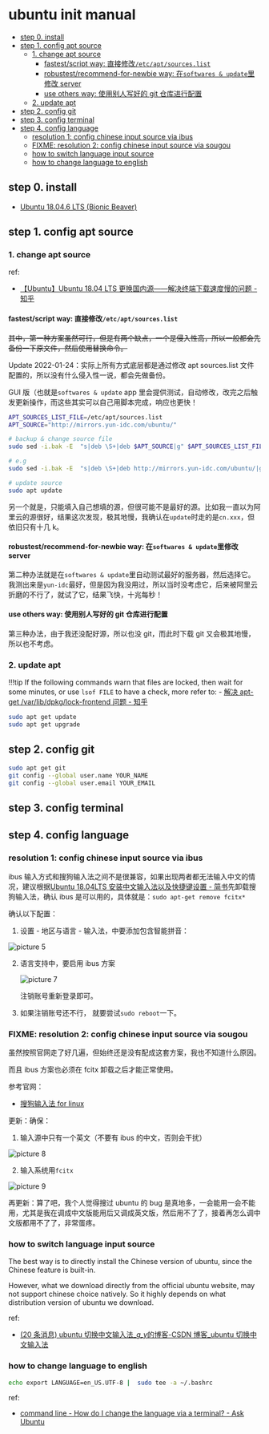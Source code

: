 # ubuntu init manual

- [step 0. install](#step-0-install)
- [step 1. config apt source](#step-1-config-apt-source)
  - [1. change apt source](#1-change-apt-source)
    - [fastest/script way: 直接修改`/etc/apt/sources.list`](#fastestscript-way-直接修改etcaptsourceslist)
    - [robustest/recommend-for-newbie way: 在`softwares & update`里修改 server](#robustestrecommend-for-newbie-way-在softwares--update里修改-server)
    - [use others way: 使用别人写好的 git 仓库进行配置](#use-others-way-使用别人写好的-git-仓库进行配置)
  - [2. update apt](#2-update-apt)
- [step 2. config git](#step-2-config-git)
- [step 3. config terminal](#step-3-config-terminal)
- [step 4. config language](#step-4-config-language)
  - [resolution 1: config chinese input source via ibus](#resolution-1-config-chinese-input-source-via-ibus)
  - [FIXME: resolution 2: config chinese input source via sougou](#fixme-resolution-2-config-chinese-input-source-via-sougou)
  - [how to switch language input source](#how-to-switch-language-input-source)
  - [how to change language to english](#how-to-change-language-to-english)

## step 0. install

- [Ubuntu 18.04.6 LTS (Bionic Beaver)](https://releases.ubuntu.com/18.04/)

## step 1. config apt source

### 1. change apt source

ref:

- [【Ubuntu】Ubuntu 18.04 LTS 更换国内源——解决终端下载速度慢的问题 - 知乎](https://zhuanlan.zhihu.com/p/61228593)

#### fastest/script way: 直接修改`/etc/apt/sources.list`

~~其中，第一种方案虽然可行，但是有两个缺点，一个是侵入性高，所以一般都会先备份一下原文件，然后使用替换命令。~~

Update 2022-01-24：实际上所有方式底层都是通过修改 apt sources.list 文件配置的，所以没有什么侵入性一说，都会先做备份。

GUI 版（也就是`softwares & update` app 里会提供测试，自动修改，改完之后触发更新操作，而这些其实可以自己用脚本完成，响应也更快！

```sh
APT_SOURCES_LIST_FILE=/etc/apt/sources.list
APT_SOURCE="http://mirrors.yun-idc.com/ubuntu/"

# backup & change source file
sudo sed -i.bak -E  "s|deb \S+|deb $APT_SOURCE|g" $APT_SOURCES_LIST_FILE

# e.g
sudo sed -i.bak -E  "s|deb \S+|deb http://mirrors.yun-idc.com/ubuntu/|g" /etc/apt/sources.list

# update source
sudo apt update
```

另一个就是，只能填入自己想填的源，但很可能不是最好的源。比如我一直以为阿里云的源很好，结果这次发现，极其地慢，我确认在`update`时走的是`cn.xxx`，但依旧只有十几 k。

#### robustest/recommend-for-newbie way: 在`softwares & update`里修改 server

第二种办法就是在`softwares & update`里自动测试最好的服务器，然后选择它。我测出来是`yun-idc`最好，但是因为我没用过，所以当时没考虑它，后来被阿里云折磨的不行了，就试了它，结果飞快，十兆每秒！

#### use others way: 使用别人写好的 git 仓库进行配置

第三种办法，由于我还没配好源，所以也没 git，而此时下载 git 又会极其地慢，所以也不考虑。

### 2. update apt

!!!tip If the following commands warn that files are locked, then wait for some minutes, or use `lsof FILE` to have a check, more refer to: - [解决 apt-get /var/lib/dpkg/lock-frontend 问题 - 知乎](https://zhuanlan.zhihu.com/p/126538251)

```sh
sudo apt get update
sudo apt get upgrade
```

## step 2. config git

```sh
sudo apt get git
git config --global user.name YOUR_NAME
git config --global user.email YOUR_EMAIL
```

## step 3. config terminal

## step 4. config language

### resolution 1: config chinese input source via ibus

ibus 输入方式和搜狗输入法之间不是很兼容，如果出现两者都无法输入中文的情况，建议根据[Ubuntu 18.04LTS 安装中文输入法以及快捷键设置 - 简书](https://www.jianshu.com/p/c04a4b03d30f)先卸载搜狗输入法，确认 ibus 是可以用的，具体就是：`sudo apt-get remove fcitx*`

确认以下配置：

1. 设置 - 地区与语言 - 输入法，中要添加包含智能拼音：

<img alt="picture 5" src="https://mark-vue-oss.oss-cn-hangzhou.aliyuncs.com/notes-1642268594063-def6bf87b276425161475a3ce55fbb05d8bb305b913ae5b39cc6e9708a6e32ae.png" />

2. 语言支持中，要启用 ibus 方案

   <img alt="picture 7" src="https://mark-vue-oss.oss-cn-hangzhou.aliyuncs.com/notes-1642268691854-043dc8408c8326d13213bc92302c26f2d85b2be6a2892dbc58cf3d3349c9c8bc.png" />

   注销账号重新登录即可。

3. 如果注销账号还不行， 就要尝试`sudo reboot`一下。

### FIXME: resolution 2: config chinese input source via sougou

虽然按照官网走了好几遍，但始终还是没有配成这套方案，我也不知道什么原因。

而且 ibus 方案也必须在 fcitx 卸载之后才能正常使用。

参考官网：

- [搜狗输入法 for linux](https://pinyin.sogou.com/linux/)

更新：确保：

1. 输入源中只有一个英文（不要有 ibus 的中文，否则会干扰）

<img alt="picture 8" src="https://mark-vue-oss.oss-cn-hangzhou.aliyuncs.com/notes-1642273187873-a0b1b31105b8e9fdea3ea0c576bc3e81e15cd6dec9c1dfb55a43d3a64ece559d.png" />

2. 输入系统用`fcitx`

<img alt="picture 9" src="https://mark-vue-oss.oss-cn-hangzhou.aliyuncs.com/notes-1642273215269-68b870e74dbe7fecdac78268144d73dc987602eddc24098c4e10763b540eb6bb.png" />

再更新：算了吧，我个人觉得搜过 ubuntu 的 bug 是真地多，一会能用一会不能用，尤其是我在调成中文版能用后又调成英文版，然后用不了了，接着再怎么调中文版都用不了了，非常蛋疼。

### how to switch language input source

The best way is to directly install the Chinese version of ubuntu, since the Chinese feature is built-in.

However, what we download directly from the official ubuntu website, may not support chinese choice natively. So it highly depends on what distribution version of ubuntu we download.

ref:

- [(20 条消息) ubuntu 切换中文输入法\_*g_y*的博客-CSDN 博客\_ubuntu 切换中文输入法](https://blog.csdn.net/qq_31290747/article/details/94555163)

### how to change language to english

```sh
echo export LANGUAGE=en_US.UTF-8 |  sudo tee -a ~/.bashrc
```

ref:

- [command line - How do I change the language via a terminal? - Ask Ubuntu](https://askubuntu.com/questions/133318/how-do-i-change-the-language-via-a-terminal)
